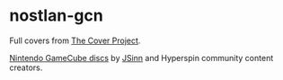 # nostlan-gcn

Full covers from [The Cover Project](https://www.thecoverproject.net/).

[Nintendo GameCube discs](https://hyperspin-fe.com/files/file/20987-nintendo-gamecube-discs-hq-hi-res-incomplete/) by [JSinn](https://hyperspin-fe.com/profile/4071-jsinn/) and Hyperspin community content creators.
